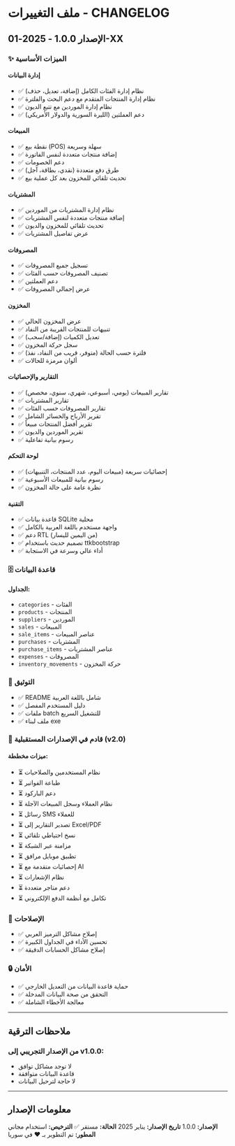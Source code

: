 # ملف التغييرات - CHANGELOG

## الإصدار 1.0.0 - 2025-01-XX

### ✨ الميزات الأساسية

#### إدارة البيانات
- ✅ نظام إدارة الفئات الكامل (إضافة، تعديل، حذف)
- ✅ نظام إدارة المنتجات المتقدم مع دعم البحث والفلترة
- ✅ نظام إدارة الموردين مع تتبع الديون
- ✅ دعم العملتين (الليرة السورية والدولار الأمريكي)

#### المبيعات
- ✅ نقطة بيع (POS) سهلة وسريعة
- ✅ إضافة منتجات متعددة لنفس الفاتورة
- ✅ دعم الخصومات
- ✅ طرق دفع متعددة (نقدي، بطاقة، آجل)
- ✅ تحديث تلقائي للمخزون بعد كل عملية بيع

#### المشتريات
- ✅ نظام إدارة المشتريات من الموردين
- ✅ إضافة منتجات متعددة لنفس المشتريات
- ✅ تحديث تلقائي للمخزون والديون
- ✅ عرض تفاصيل المشتريات

#### المصروفات
- ✅ تسجيل جميع المصروفات
- ✅ تصنيف المصروفات حسب الفئات
- ✅ دعم العملتين
- ✅ عرض إجمالي المصروفات

#### المخزون
- ✅ عرض المخزون الحالي
- ✅ تنبيهات للمنتجات القريبة من النفاد
- ✅ تعديل الكميات (إضافة/سحب)
- ✅ سجل حركة المخزون
- ✅ فلترة حسب الحالة (متوفر، قريب من النفاد، نفذ)
- ✅ ألوان مرمزة للحالات

#### التقارير والإحصائيات
- ✅ تقارير المبيعات (يومي، أسبوعي، شهري، سنوي، مخصص)
- ✅ تقارير المشتريات
- ✅ تقارير المصروفات حسب الفئات
- ✅ تقرير الأرباح والخسائر الشامل
- ✅ تقرير أفضل المنتجات مبيعاً
- ✅ تقرير الموردين والديون
- ✅ رسوم بيانية تفاعلية

#### لوحة التحكم
- ✅ إحصائيات سريعة (مبيعات اليوم، عدد المنتجات، التنبيهات)
- ✅ رسوم بيانية للمبيعات الأسبوعية
- ✅ نظرة عامة على حالة المخزون

#### التقنية
- ✅ قاعدة بيانات SQLite محلية
- ✅ واجهة مستخدم باللغة العربية بالكامل
- ✅ دعم RTL (من اليمين لليسار)
- ✅ تصميم حديث باستخدام ttkbootstrap
- ✅ أداء عالي وسرعة في الاستجابة

### 🗄️ قاعدة البيانات

#### الجداول:
- `categories` - الفئات
- `products` - المنتجات
- `suppliers` - الموردين
- `sales` - المبيعات
- `sale_items` - عناصر المبيعات
- `purchases` - المشتريات
- `purchase_items` - عناصر المشتريات
- `expenses` - المصروفات
- `inventory_movements` - حركة المخزون

### 📝 التوثيق
- ✅ README شامل باللغة العربية
- ✅ دليل المستخدم المفصل
- ✅ ملفات batch للتشغيل السريع
- ✅ ملف لبناء exe

### 🎯 قادم في الإصدارات المستقبلية (v2.0)

#### ميزات مخططة:
- ⏳ نظام المستخدمين والصلاحيات
- ⏳ طباعة الفواتير
- ⏳ دعم الباركود
- ⏳ نظام العملاء وسجل المبيعات الآجلة
- ⏳ رسائل SMS للعملاء
- ⏳ تصدير التقارير إلى Excel/PDF
- ⏳ نسخ احتياطي تلقائي
- ⏳ مزامنة عبر الشبكة
- ⏳ تطبيق موبايل مرافق
- ⏳ إحصائيات متقدمة مع AI
- ⏳ نظام الإشعارات
- ⏳ دعم متاجر متعددة
- ⏳ تكامل مع أنظمة الدفع الإلكتروني

### 🐛 الإصلاحات
- ✅ إصلاح مشاكل الترميز العربي
- ✅ تحسين الأداء في الجداول الكبيرة
- ✅ إصلاح مشاكل الحسابات الدقيقة

### 🔒 الأمان
- ✅ حماية قاعدة البيانات من التعديل الخارجي
- ✅ التحقق من صحة البيانات المدخلة
- ✅ معالجة الأخطاء الشاملة

---

## ملاحظات الترقية

### من الإصدار التجريبي إلى v1.0.0:
- لا توجد مشاكل توافق
- قاعدة البيانات متوافقة
- لا حاجة لترحيل البيانات

---

## معلومات الإصدار

**الإصدار:** 1.0.0
**تاريخ الإصدار:** يناير 2025
**الحالة:** مستقر ✅
**الترخيص:** استخدام مجاني
**المطور:** تم التطوير بـ ❤️ في سوريا
